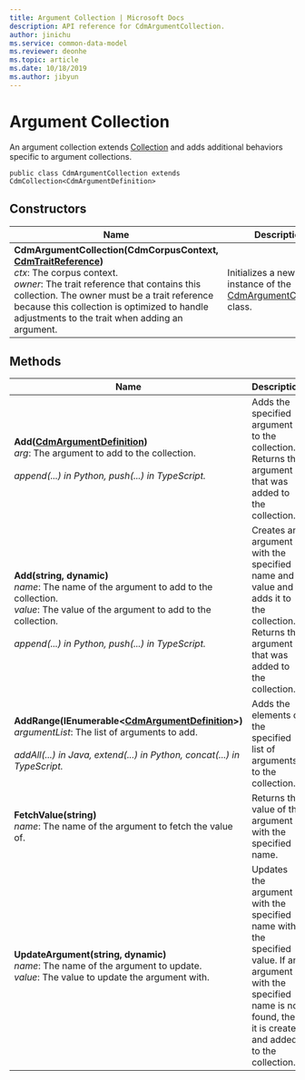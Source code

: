 ```yaml
---
title: Argument Collection | Microsoft Docs
description: API reference for CdmArgumentCollection.
author: jinichu
ms.service: common-data-model
ms.reviewer: deonhe 
ms.topic: article
ms.date: 10/18/2019
ms.author: jibyun
---
```


# Argument Collection

An argument collection extends [Collection](collection.md) and adds additional behaviors specific to argument collections. 

```
public class CdmArgumentCollection extends CdmCollection<CdmArgumentDefinition>
```

## Constructors
|Name|Description|
|---|---|
**CdmArgumentCollection(CdmCorpusContext, [CdmTraitReference](traitreference.md))**<br/>*ctx*: The corpus context.<br/>*owner*: The trait reference that contains this collection. The owner must be a trait reference because this collection is optimized to handle adjustments to the trait when adding an argument.|Initializes a new instance of the [CdmArgumentCollection](argumentcollection.md) class.|

## Methods
|Name|Description|Return Type|
|---|---|---|
|**Add([CdmArgumentDefinition](argument.md))**<br/>*arg*: The argument to add to the collection.<br/><br/>*append(...) in Python, push(...) in TypeScript.*|Adds the specified argument to the collection. Returns the argument that was added to the collection.|[CdmArgumentDefinition](argument.md)|
|**Add(string, dynamic)**<br/>*name*: The name of the argument to add to the collection.<br/>*value*: The value of the argument to add to the collection.<br/><br/>*append(...) in Python, push(...) in TypeScript.*|Creates an argument with the specified name and value and adds it to the collection. Returns the argument that was added to the collection.|[CdmArgumentDefinition](argument.md)|
|**AddRange(IEnumerable\<[CdmArgumentDefinition](argument.md)>)**<br/>*argumentList*: The list of arguments to add.<br/><br/>*addAll(...) in Java, extend(...) in Python, concat(...) in TypeScript.*|Adds the elements of the specified list of arguments to the collection.|void|
|**FetchValue(string)**<br/>*name*: The name of the argument to fetch the value of.|Returns the value of the argument with the specified name.|dynamic|
|**UpdateArgument(string, dynamic)**<br/>*name*: The name of the argument to update.<br/>*value*: The value to update the argument with.|Updates the argument with the specified name with the specified value. If an argument with the specified name is not found, then it is created and added to the collection.|void|

